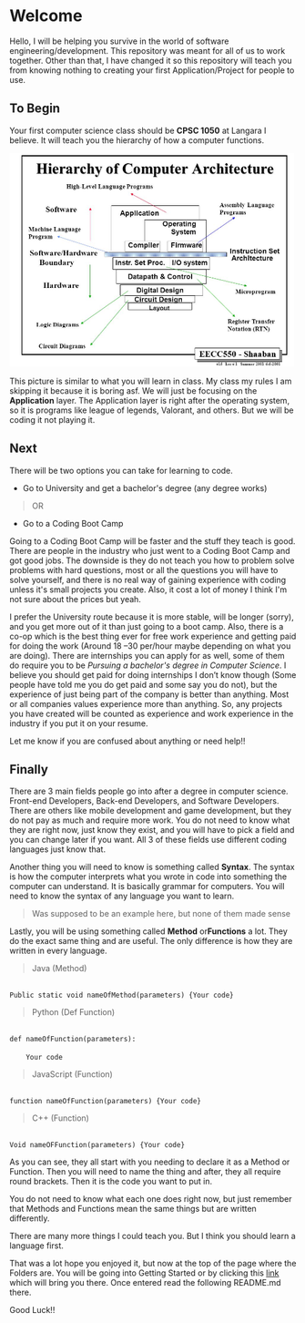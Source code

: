 # Welcome
Hello, I will be helping you survive in the world of software engineering/development. This repository was meant for all of us to work together. Other than that, I have changed it so this repository will teach you from knowing nothing to creating your first Application/Project for people to use.   

## To Begin  

Your first computer science class should be **CPSC 1050** at Langara I believe. It will teach you the hierarchy of how a computer functions.  

<img src="https://github.com/Dreamz2/Training-C/blob/Changes/images/computerthing.jpeg" width="500">

This picture is similar to what you will learn in class. My class my rules I am skipping it because it is boring asf. We will just be focusing on the **Application** layer. The Application layer is right after the operating system, so it is programs like league of legends, Valorant, and others. But we will be coding it not playing it.  

## Next  

There will be two options you can take for learning to code.  

- Go to University and get a bachelor's degree (any degree works)  

> OR  

- Go to a Coding Boot Camp  

Going to a Coding Boot Camp will be faster and the stuff they teach is good. There are people in the industry who just went to a Coding Boot Camp and got good jobs. The downside is they do not teach you how to problem solve problems with hard questions, most or all the questions you will have to solve yourself, and there is no real way of gaining experience with coding unless it's small projects you create. Also, it cost a lot of money I think I'm not sure about the prices but yeah.   

I prefer the University route because it is more stable, will be longer (sorry), and you get more out of it than just going to a boot camp. Also, there is a co-op which is the best thing ever for free work experience and getting paid for doing the work (Around 18 –30 per/hour maybe depending on what you are doing). There are internships you can apply for as well, some of them do require you to be *Pursuing a bachelor's degree in Computer Science*. I believe you should get paid for doing internships I don’t know though (Some people have told me you do get paid and some say you do not), but the experience of just being part of the company is better than anything. Most or all companies values experience more than anything. So, any projects you have created will be counted as experience and work experience in the industry if you put it on your resume.  

Let me know if you are confused about anything or need help!!  

## Finally  

There are 3 main fields people go into after a degree in computer science. Front-end Developers, Back-end Developers, and Software Developers. There are others like mobile development and game development, but they do not pay as much and require more work. You do not need to know what they are right now, just know they exist, and you will have to pick a field and you can change later if you want. All 3 of these fields use different coding languages just know that.   

Another thing you will need to know is something called **Syntax**. The syntax is how the computer interprets what you wrote in code into something the computer can understand. It is basically grammar for computers. You will need to know the syntax of any language you want to learn.  

> Was supposed to be an example here, but none of them made sense  

Lastly, you will be using something called **Method** or**Functions** a lot. They do the exact same thing and are useful. The only difference is how they are written in every language.  

> Java (Method)  

```  

Public static void nameOfMethod(parameters) {Your code}  

```  

> Python (Def Function)  

```  

def nameOfFunction(parameters):  

	Your code  

```  

> JavaScript (Function)  

```  

function nameOfFunction(parameters) {Your code}  

```  

> C++ (Function)  

```  

Void nameOFFunction(parameters) {Your code}  

```  

As you can see, they all start with you needing to declare it as a Method or Function. Then you will need to name the thing and after, they all require round brackets. Then it is the code you want to put in.  

You do not need to know what each one does right now, but just remember that Methods and Functions mean the same things but are written differently.  

There are many more things I could teach you. But I think you should learn a language first. 

That was a lot hope you enjoyed it, but now at the top of the page where the Folders are. You will be going into Getting Started or by clicking this [link](https://github.com/Dreamz2/Training-C/tree/main/Getting%20Started) which will bring you there. Once entered read the following README.md there.  

Good Luck!! 
